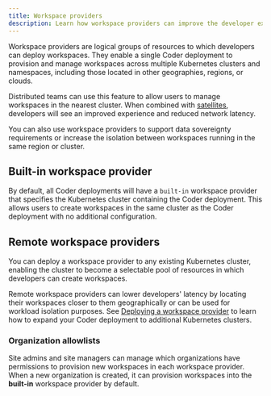 ```yaml
---
title: Workspace providers
description: Learn how workspace providers can improve the developer experience.
---
```


Workspace providers are logical groups of resources to which developers can
deploy workspaces. They enable a single Coder deployment to provision and manage
workspaces across multiple Kubernetes clusters and namespaces, including those
located in other geographies, regions, or clouds.

Distributed teams can use this feature to allow users to manage workspaces in
the nearest cluster. When combined with [satellites](../satellites/index.md),
developers will see an improved experience and reduced network latency.

You can also use workspace providers to support data sovereignty requirements or
increase the isolation between workspaces running in the same region or cluster.

## Built-in workspace provider

By default, all Coder deployments will have a `built-in` workspace provider that
specifies the Kubernetes cluster containing the Coder deployment. This allows
users to create workspaces in the same cluster as the Coder deployment with no
additional configuration.

## Remote workspace providers

You can deploy a workspace provider to any existing Kubernetes cluster, enabling
the cluster to become a selectable pool of resources in which developers can
create workspaces.

Remote workspace providers can lower developers' latency by locating their
workspaces closer to them geographically or can be used for workload isolation
purposes. See [Deploying a workspace provider](deployment/index.md) to learn how
to expand your Coder deployment to additional Kubernetes clusters.

### Organization allowlists

Site admins and site managers can manage which organizations have permissions to
provision new workspaces in each workspace provider. When a new organization is
created, it can provision workspaces into the **built-in** workspace provider by
default.
